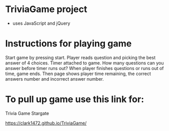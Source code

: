 # TriviaGame project 
* uses JavaScript and jQuery

# Instructions for playing game
Start game by pressing start.
Player reads question and picking the best answer of 4 choices.
Timer attached to game. How many questions can you answer before timer runs out?
When player finishes questions or runs out of time, game ends. 
Then page shows player time remaining, the correct answers number and incorrect answer number.

# To pull up game use this link for: 
Trivia Game Stargate

https://clark1472.github.io/TriviaGame/